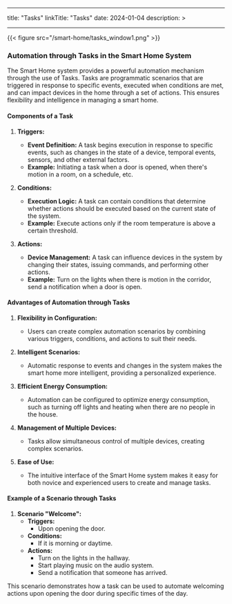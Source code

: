
---
title: "Tasks"
linkTitle: "Tasks"
date: 2024-01-04
description: >
  
---

{{< figure src="/smart-home/tasks_window1.png" >}}

### Automation through Tasks in the Smart Home System

The Smart Home system provides a powerful automation mechanism through the use of Tasks. Tasks are programmatic scenarios that are triggered in response to specific events, executed when conditions are met, and can impact devices in the home through a set of actions. This ensures flexibility and intelligence in managing a smart home.

#### Components of a Task

1. **Triggers:**
    - **Event Definition:** A task begins execution in response to specific events, such as changes in the state of a device, temporal events, sensors, and other external factors.
    - **Example:** Initiating a task when a door is opened, when there's motion in a room, on a schedule, etc.

2. **Conditions:**
    - **Execution Logic:** A task can contain conditions that determine whether actions should be executed based on the current state of the system.
    - **Example:** Execute actions only if the room temperature is above a certain threshold.

3. **Actions:**
    - **Device Management:** A task can influence devices in the system by changing their states, issuing commands, and performing other actions.
    - **Example:** Turn on the lights when there is motion in the corridor, send a notification when a door is open.

#### Advantages of Automation through Tasks

1. **Flexibility in Configuration:**
    - Users can create complex automation scenarios by combining various triggers, conditions, and actions to suit their needs.

2. **Intelligent Scenarios:**
    - Automatic response to events and changes in the system makes the smart home more intelligent, providing a personalized experience.

3. **Efficient Energy Consumption:**
    - Automation can be configured to optimize energy consumption, such as turning off lights and heating when there are no people in the house.

4. **Management of Multiple Devices:**
    - Tasks allow simultaneous control of multiple devices, creating complex scenarios.

5. **Ease of Use:**
    - The intuitive interface of the Smart Home system makes it easy for both novice and experienced users to create and manage tasks.

#### Example of a Scenario through Tasks

1. **Scenario "Welcome":**
    - **Triggers:**
        - Upon opening the door.
    - **Conditions:**
        - If it is morning or daytime.
    - **Actions:**
        - Turn on the lights in the hallway.
        - Start playing music on the audio system.
        - Send a notification that someone has arrived.

This scenario demonstrates how a task can be used to automate welcoming actions upon opening the door during specific times of the day.

